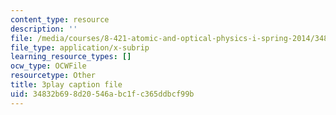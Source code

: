 ```yaml
---
content_type: resource
description: ''
file: /media/courses/8-421-atomic-and-optical-physics-i-spring-2014/34832b698d20546abc1fc365ddbcf99b_4fZPNSMiRvk.vtt
file_type: application/x-subrip
learning_resource_types: []
ocw_type: OCWFile
resourcetype: Other
title: 3play caption file
uid: 34832b69-8d20-546a-bc1f-c365ddbcf99b
---
```

